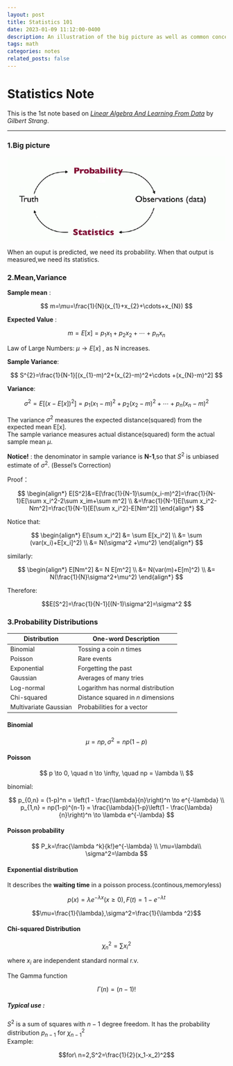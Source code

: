 ```yaml
---
layout: post
title: Statistics 101
date: 2023-01-09 11:12:00-0400
description: An illustration of the big picture as well as common concepts and distributions in statistics.
tags: math
categories: notes
related_posts: false
---
```

# Statistics Note

This is the 1st note based on *[Linear Algebra And Learning From Data](https://math.mit.edu/~gs/learningfromdata/)* by *Gilbert Strang*.

---

### 1.Big picture
<center><img src='/assets/img/statistics1.png'></center>

When an ouput is predicted, we need its probability. When that output is measured,we need its statistics.

### 2.Mean,Variance

**Sample mean** : 

$$
m=\mu=\frac{1}{N}(x_{1}+x_{2}+\cdots+x_{N})
$$

**Expected Value** : 

$$
m=E[x]=p_{1}x_{1}+p_{2}x_{2}+\cdots+p_{n}x_{n}
$$

Law of Large Numbers: $\mu\to E[x]$ , as N increases.

**Sample Variance**:  

$$
S^{2}=\frac{1}{N-1}[(x_{1}-m)^2+(x_{2}-m)^2+\cdots +(x_{N}-m)^2]
$$

**Variance**: 

$$
\sigma^2=E[(x-E[x])^2]=p_1(x_1-m)^2+p_2(x_2-m)^2+\cdots +p_n(x_n-m)^2
$$

The variance $\sigma ^2$ measures the expected distance(squared) from the expected mean E[x].   
The sample variance measures actual distance(squared) form the actual sample mean $\mu$.

**Notice!** : the denominator in sample variance is **N-1**,so that $S^2$ is unbiased estimate of $\sigma^2$. (Bessel’s Correction)   

Proof：

$$ \begin{align*}
    E[S^2]&=E[\frac{1}{N-1}\sum(x_i-m)^2]=\frac{1}{N-1}E[\sum x_i^2-2\sum x_im+\sum m^2] \\
    &=\frac{1}{N-1}E[\sum x_i^2-Nm^2]=\frac{1}{N-1}[E[\sum x_i^2]-E[Nm^2]]
\end{align*}
$$

Notice that:   

$$ \begin{align*}
  E[\sum x_i^2] &= \sum E[x_i^2] \\
    &= \sum (var(x_i)+E[x_i]^2) \\
    &= N(\sigma^2 +\mu^2)
\end{align*}  
$$

similarly:  

$$ \begin{align*}
  E[Nm^2] &= N E[m^2] \\
    &=  N(var(m)+E[m]^2) \\
    &= N(\frac{1}{N}\sigma^2+\mu^2)
\end{align*}
$$

Therefore:

$$E[S^2]=\frac{1}{N-1}[(N-1)\sigma^2]=\sigma^2
$$

### 3.Probability Distributions  

| Distribution         |One-word Description                            |
|----------------------|----------------------------------------|
| Binomial             | Tossing a coin $n$ times              |
| Poisson              | Rare events                           |
| Exponential          | Forgetting the past                   |
| Gaussian             | Averages of many tries                |
| Log-normal           | Logarithm has normal distribution     |
| Chi-squared          | Distance squared in $n$ dimensions    |
| Multivariate Gaussian| Probabilities for a vector            |


#### **Binomial**

$$\mu = np,\sigma^2=np(1-p)$$

#### **Poisson**

$$
p \to 0, \quad n \to \infty, \quad np = \lambda \\
$$

binomial:

$$
p_{0,n} = (1-p)^n = \left(1 - \frac{\lambda}{n}\right)^n \to e^{-\lambda} \\
p_{1,n} = np(1-p)^{n-1} = \frac{\lambda}{1-p}\left(1 - \frac{\lambda}{n}\right)^n \to \lambda e^{-\lambda}
$$

#### **Poisson probability**

$$
P_k=\frac{\lambda ^k}{k!}e^{-\lambda} \\
\mu=\lambda\\ \sigma^2=\lambda
$$

#### **Exponential distribution**
It describes the **waiting time** in a poisson process.(continous,memoryless)  

$$p(x)=\lambda e^{-\lambda x}(x\ge 0) ,F(t)=1-e^{-\lambda t}$$

$$\mu=\frac{1}{\lambda},\sigma^2=\frac{1}{\lambda ^2}$$

#### **Chi-squared Distribution**

$$\chi ^2_{n}=\sum x_{i}^2
$$

where $x_{i}$ are independent standard normal r.v.


The Gamma function

$$\Gamma(n)=(n-1)!
$$

##### Typical use :

$S^2$ is a sum of squares with $n-1$ degree freedom. It has the probability distribution $p_{n-1}$ for $\chi_{n-1} ^2$  
Example:

$$for\  n=2,S^2=\frac{1}{2}(x_1-x_2)^2$$